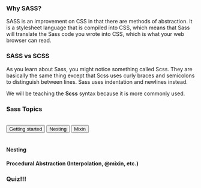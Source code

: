 ### Why SASS?

SASS is an improvement on CSS in that there are methods of abstraction. It is a stylesheet language that is compiled into CSS, which means that Sass will translate the Sass code you wrote into CSS, which is what your web browser can read.

### SASS vs SCSS

As you learn about Sass, you might notice something called Scss. They are basically the same thing except that Scss uses curly braces and semicolons to distinguish between lines. Sass uses indentation and newlines instead.

We will be teaching the **Scss** syntax because it is more commonly used.

### Sass Topics

<br>

<div class="flex">
    <button class="gettingStartedButton" onclick="gettingStarted()">Getting started</button>
    <button class="nestingButton" onclick="nesting()">Nesting</button>
    <button class="mixinButton" onclick="mixin()">Mixin</button>
</div>
<div class="flex">
<!--
    <button class="gettingStartedButton" onclick="nesting()">Nesting</button>
    <button class="nestingButton" onclick="nesting()">Nesting</button>
    <button class="mixinButton" onclick="mixin()">Mixin</button>
    -->
</div>

<br>




#### Nesting




#### Procedural Abstraction (Interpolation, @mixin, etc.)


### Quiz!!!



<script>
    function gettingStarted() {
        window.location.href = "{{ site.baseurl }}/gettingstarted";
    }

    function nesting() {
        window.location.href = "{{ site.baseurl }}/nesting";
    }
    
    function mixin() {
        window.location.href = "{{ site.baseurl }}/mixin";
    }
</script>
